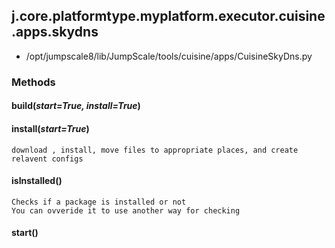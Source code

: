 <!-- toc -->
## j.core.platformtype.myplatform.executor.cuisine.apps.skydns

- /opt/jumpscale8/lib/JumpScale/tools/cuisine/apps/CuisineSkyDns.py

### Methods

#### build(*start=True, install=True*) 

#### install(*start=True*) 

```
download , install, move files to appropriate places, and create relavent configs

```

#### isInstalled() 

```
Checks if a package is installed or not
You can ovveride it to use another way for checking

```

#### start() 

